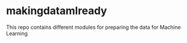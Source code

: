 # makingdatamlready
This repo contains different modules for preparing the data for Machine Learning
